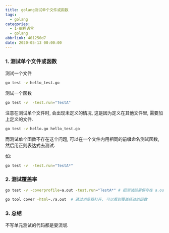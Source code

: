 ```yaml
---
title: golang测试单个文件或函数
tags:
  - golang
categories:
  - 1-编程语言
  - golang
abbrlink: 401250d7
date: 2020-05-13 00:00:00
---
```


### 1. 测试单个文件或函数

测试一个文件

```bash
go test -v hello_test.go
```



测试一个函数

```bash
go test -v  -test.run="TestA"  
```

<!-- more -->

注意在测试单个文件时, 会出现未定义的情况, 这是因为定义在其他文件里, 需要加上定义的文件.

```bash
go test -v hello.go hello_test.go
```



而测试单个函数不存在这个问题, 可以在一个文件内用相同的前缀命名测试函数, 然后用正则表达式去测试.

如:

```bash
go test -v  -test.run="TestA*"  
```



### 2. 测试覆盖率

```bash
go test -v -coverprofile=a.out -test.run="TestA*" # 把测试结果保存在 a.out

go tool cover -html=./a.out  # 通过浏览器打开, 可以看到覆盖经过的函数
```



### 3. 总结

不写单元测试的代码都是耍流氓.